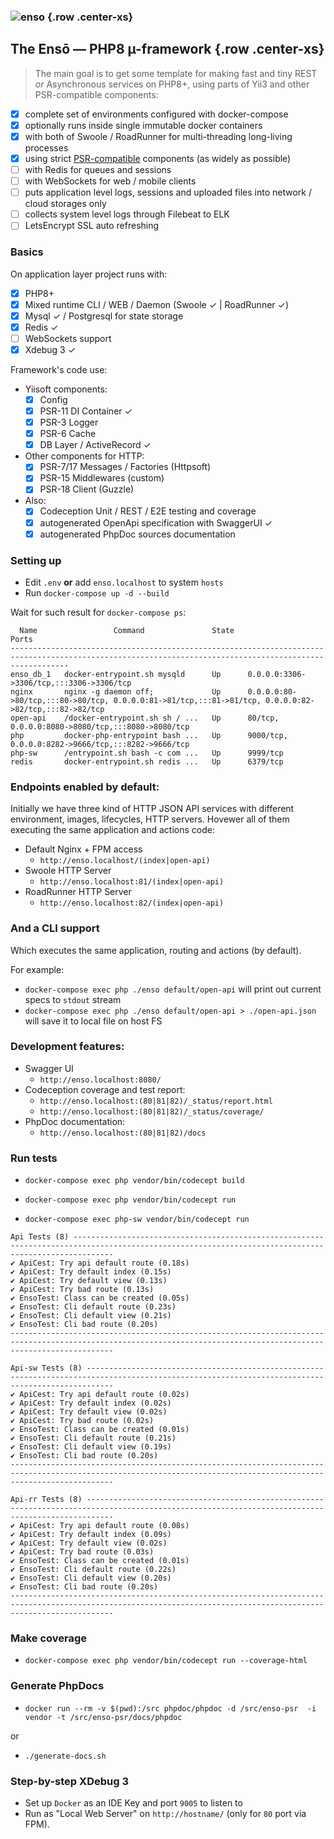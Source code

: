 ### ![enso](/.enso.jpg "Ensō 2000 by Kanjuro Shibata XX.") {.row .center-xs}

## The Ensō &mdash; PHP8 &micro;-framework {.row .center-xs}

> The main goal is to get some template for making fast and tiny REST *or* Asynchronous services on PHP8+, using parts of Yii3 and other PSR-compatible components:

- [x] complete set of environments configured with docker-compose
- [x] optionally runs inside single immutable docker containers
- [x] with both of Swoole / RoadRunner for multi-threading long-living processes
- [x] using strict [PSR-compatible](https://www.php-fig.org/psr/) components (as widely as possible)
- [ ] with Redis for queues and sessions
- [ ] with WebSockets for web / mobile clients
- [ ] puts application level logs, sessions and uploaded files into network / cloud storages only
- [ ] collects system level logs through Filebeat to ELK 
- [ ] LetsEncrypt SSL auto refreshing

### Basics

On application layer project runs with:
- [x] PHP8+
- [x] Mixed runtime CLI / WEB / Daemon (Swoole &check; | RoadRunner &check;)
- [x] Mysql &check; / Postgresql for state storage
- [x] Redis &check;
- [ ] WebSockets support
- [x] Xdebug 3 &check;

Framework's code use:
* Yiisoft components:
  - [x] Config
  - [x] PSR-11 DI Container &check;
  - [x] PSR-3 Logger
  - [x] PSR-6 Cache
  - [x] DB Layer / ActiveRecord &check;
* Other components for HTTP:
  - [x] PSR-7/17 Messages / Factories (Httpsoft)
  - [x] PSR-15 Middlewares (custom)
  - [x] PSR-18 Client (Guzzle)
* Also:
  - [x] Codeception Unit / REST / E2E testing and coverage
  - [x] autogenerated OpenApi specification with SwaggerUI &check;
  - [x] autogenerated PhpDoc sources documentation

### Setting up

* Edit `.env` **or** add `enso.localhost` to system `hosts`
* Run ```docker-compose up -d --build```

Wait for such result for `docker-compose ps`:
```shell
  Name                 Command               State                                                  Ports                                                
---------------------------------------------------------------------------------------------------------------------------------------------------------
enso_db_1   docker-entrypoint.sh mysqld      Up      0.0.0.0:3306->3306/tcp,:::3306->3306/tcp                                                            
nginx       nginx -g daemon off;             Up      0.0.0.0:80->80/tcp,:::80->80/tcp, 0.0.0.0:81->81/tcp,:::81->81/tcp, 0.0.0.0:82->82/tcp,:::82->82/tcp
open-api    /docker-entrypoint.sh sh / ...   Up      80/tcp, 0.0.0.0:8080->8080/tcp,:::8080->8080/tcp                                                    
php         docker-php-entrypoint bash ...   Up      9000/tcp, 0.0.0.0:8282->9666/tcp,:::8282->9666/tcp                                                  
php-sw      /entrypoint.sh bash -c com ...   Up      9999/tcp                                                                                            
redis       docker-entrypoint.sh redis ...   Up      6379/tcp                                                                                            
```

### Endpoints enabled by default:
Initially we have three kind of HTTP JSON API services with different environment, images, lifecycles, HTTP servers. Hovewer all of them executing the same application and actions code: 

* Default Nginx + FPM access 
  - ```http://enso.localhost/(index|open-api)```
* Swoole HTTP Server 
  - ```http://enso.localhost:81/(index|open-api)```
* RoadRunner HTTP Server
  - ```http://enso.localhost:82/(index|open-api)```

### And a CLI support
Which executes the same application, routing and actions (by default). 

For example:
* `docker-compose exec php ./enso default/open-api` will print out current specs to `stdout` stream
* `docker-compose exec php ./enso default/open-api > ./open-api.json` will save it to local file on host FS

### Development features:

* Swagger UI
  - ```http://enso.localhost:8080/```
* Codeception coverage and test report:
  - ```http://enso.localhost:(80|81|82)/_status/report.html```
  - ```http://enso.localhost:(80|81|82)/_status/coverage/``` 
* PhpDoc documentation:
  - ```http://enso.localhost:(80|81|82)/docs```

### Run tests ###

* ```docker-compose exec php vendor/bin/codecept build```

* ```docker-compose exec php vendor/bin/codecept run```

* ```docker-compose exec php-sw vendor/bin/codecept run```

```shell
Api Tests (8) -----------------------------------------------------------------------------------------------------------------------------------------------------
✔ ApiCest: Try api default route (0.18s)
✔ ApiCest: Try default index (0.15s)
✔ ApiCest: Try default view (0.13s)
✔ ApiCest: Try bad route (0.13s)
✔ EnsoTest: Class can be created (0.05s)
✔ EnsoTest: Cli default route (0.23s)
✔ EnsoTest: Cli default view (0.21s)
✔ EnsoTest: Cli bad route (0.20s)
-------------------------------------------------------------------------------------------------------------------------------------------------------------------

Api-sw Tests (8) --------------------------------------------------------------------------------------------------------------------------------------------------
✔ ApiCest: Try api default route (0.02s)
✔ ApiCest: Try default index (0.02s)
✔ ApiCest: Try default view (0.02s)
✔ ApiCest: Try bad route (0.02s)
✔ EnsoTest: Class can be created (0.01s)
✔ EnsoTest: Cli default route (0.21s)
✔ EnsoTest: Cli default view (0.19s)
✔ EnsoTest: Cli bad route (0.20s)
-------------------------------------------------------------------------------------------------------------------------------------------------------------------

Api-rr Tests (8) --------------------------------------------------------------------------------------------------------------------------------------------------
✔ ApiCest: Try api default route (0.08s)
✔ ApiCest: Try default index (0.09s)
✔ ApiCest: Try default view (0.02s)
✔ ApiCest: Try bad route (0.03s)
✔ EnsoTest: Class can be created (0.01s)
✔ EnsoTest: Cli default route (0.22s)
✔ EnsoTest: Cli default view (0.20s)
✔ EnsoTest: Cli bad route (0.20s)
-------------------------------------------------------------------------------------------------------------------------------------------------------------------
```

### Make coverage ###

* ```docker-compose exec php vendor/bin/codecept run --coverage-html```

### Generate PhpDocs ###

* ```docker run --rm -v $(pwd):/src phpdoc/phpdoc -d /src/enso-psr  -i vendor -t /src/enso-psr/docs/phpdoc```

or

* ```./generate-docs.sh```

### Step-by-step XDebug 3 ###
* Set up `Docker` as an IDE Key and port `9005` to listen to
* Run as "Local Web Server" on `http://hostname/` (only for `80` port via FPM).
